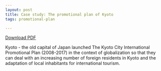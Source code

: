 ```yaml
---
layout: post
title: Case study: The promotional plan of Kyoto
tags: promotional-plan

---
```


[Download PDF](https://www.dropbox.com/s/nvm5cgcm88ij68e/Case%20study%20-%20Kyoto%20Promotional%20Plan.pdf?dl=0)

Kyoto - the old capital of Japan launched The Kyoto City International Promotional Plan (2008-2017) in the context of globalization 
so that they can deal with an increasing number of foreign residents in Kyoto and the adaptation of local inhabitants for international tourism.
